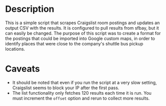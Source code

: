 # Description
This is a simple script that scrapes Craigslist room postings and updates
an output CSV with the results.
It is configured to pull results from sfbay, but it can easily be changed.
The purpose of this script was to create a format for the postings that could
be imported into Google custom maps, in order to identify places that were
close to the company's shuttle bus pickup locations.

# Caveats
* It should be noted that even if you run the script at a very slow setting,
  Craigslist seems to block your IP after the first pass.
* The list functionality only fetches 120 results each time it is run.
  You must increment the `offset` option and rerun to collect more results.
